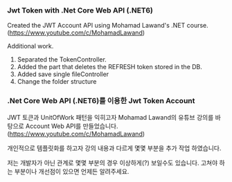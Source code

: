 ### Jwt Token with .Net Core Web API (.NET6)

Created the JWT Account API using Mohamad Lawand's .NET course.
(https://www.youtube.com/c/MohamadLawand)

Additional work.

1. Separated the TokenController.
2. Added the part that deletes the REFRESH token stored in the DB.
3. Added save single fileController
4. Change the folder structure

### .Net Core Web API (.NET6)를 이용한 Jwt Token Account

JWT 토큰과 UnitOfWork 패턴을 익히고자
Mohamad Lawand의 유튜브 강의를 바탕으로 Account Web API를 만들었습니다.
(https://www.youtube.com/c/MohamadLawand)

개인적으로 템플릿화를 하고자 강의 내용과 다르게 몇몇 부분을 추가 작업 하였습니다.

저는 개발자가 아닌 관계로 몇몇 부분의 경우 이상하게(?) 보일수도 있습니다.
고쳐야 하는 부분이나 개선점이 있으면 언제든 알려주세요.
